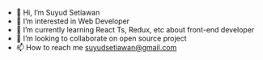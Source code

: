 - 👋 Hi, I’m Suyud Setiawan
- 👀 I’m interested in Web Developer
- 🌱 I’m currently learning React Ts, Redux, etc about front-end developer
- 💞️ I’m looking to collaborate on open source project
- 📫 How to reach me suyudsetiawan@gmail.com


